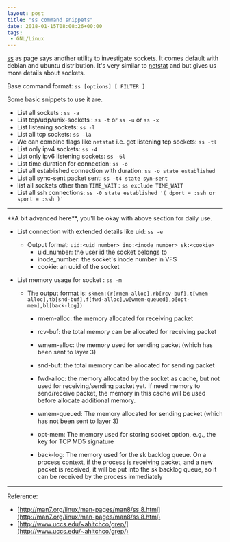 ```yaml
---
layout: post
title: "ss command snippets"
date: 2018-01-15T08:08:26+00:00
tags:
 - GNU/Linux
---
```



[ss](http://man7.org/linux/man-pages/man8/ss.8.html) as page says another utility to investigate sockets. It comes default with debian and ubuntu distribution. It's very similar to [netstat](http://man7.org/linux/man-pages/man8/netstat.8.html) and but gives us more details about sockets.


Base command format: `ss [options] [ FILTER ]`

Some basic snippets to use it are.


* List all sockets : `ss -a`
* List tcp/udp/unix-sockets : `ss -t` or `ss -u` or `ss -x`
* List listening sockets: `ss -l`
* List all tcp sockets: `ss -la`
* We can combine flags like `netstat` i.e. get listening tcp sockets:  `ss -tl`
* List only ipv4 sockets: `ss -4`
* List only ipv6 listening sockets: `ss -6l`
* List time duration for connection: `ss -o`
* List all established connection with duration: `ss -o state established`
* List all sync-sent packet sent: `ss -t4 state syn-sent`
* list all sockets other than `TIME_WAIT` : `ss exclude TIME_WAIT`
* List all ssh connections: `ss -0 state established '( dport = :ssh or sport = :ssh )'`

<hr/>
**A bit advanced here**, you'll be okay with above section for daily use.

* List connection with extended details like uid: `ss -e`
    * Output format: `uid:<uid_number> ino:<inode_number> sk:<cookie>`
        * uid_number: the user id the socket belongs to
        * inode_number: the socket's inode number in VFS
        * cookie:  an uuid of the socket

* List memory usage for socket :  `ss -m`
    * The output format is: `skmem:(r[rmem-alloc],rb[rcv-buf],t[wmem-alloc],tb[snd-buf],f[fwd-alloc],w[wmem-queued],o[opt-mem],bl[back-log])`

        * rmem-alloc: the memory allocated for receiving packet

        * rcv-buf: the total memory can be allocated for receiving packet

        * wmem-alloc: the memory used for sending packet (which has been sent
         to layer 3)

        * snd-buf: the total memory can be allocated for sending packet

        * fwd-alloc: the memory allocated by the socket as cache, but not
         used for receiving/sending packet yet. If need memory
         to send/receive packet, the memory in this cache will
         be used before allocate additional memory.

        * wmem-queued: The memory allocated for sending packet (which has not
         been sent to layer 3)

        * opt-mem: The memory used for storing socket option, e.g., the
         key for TCP MD5 signature

        * back-log: The memory used for the sk backlog queue. On a process
         context, if the process is receiving packet, and a new
         packet is received, it will be put into the sk backlog
         queue, so it can be received by the process immediately




---
Reference: 
* [http://man7.org/linux/man-pages/man8/ss.8.html](http://man7.org/linux/man-pages/man8/ss.8.html)
* [http://www.uccs.edu/~ahitchco/grep/](http://www.uccs.edu/~ahitchco/grep/)
